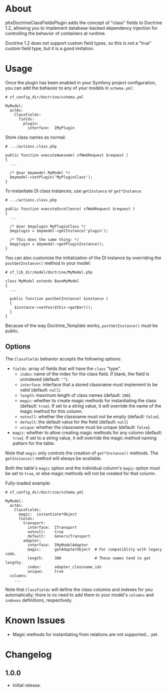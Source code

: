 # About

phxDoctrineClassFieldsPlugin adds the concept of "class" fields to Doctrine 1.2,
  allowing you to implement database-backed dependency injection for controlling
  the behavior of containers at runtime.

Doctrine 1.2 does not support custom field types, so this is not a "true" custom
  field type, but it is a good imitation.

# Usage

Once the plugin has been enabled in your Symfony project configuration, you can
  add the behavior to any of your models in `schema.yml`:

    # sf_config_dir/doctrine/schema.yml

    MyModel:
      actAs:
        ClassFields:
          fields:
            plugin:
              interface:  IMyPlugin

Store class names as normal:

    # .../actions.class.php

    public function executeAwesome( sfWebRequest $request )
    {
      ...

      /* @var $mymodel MyModel */
      $mymodel->setPlugin('MyPluginClass');
    }

To instantiate DI class instances, use `getInstance` or `get*Instance`:

    # .../actions.class.php

    public function executeExcellence( sfWebRequest $request )
    {
      ...

      /* @var $myplugin MyPluginClass */
      $myplugin = $mymodel->getInstance('plugin');

      /* This does the same thing: */
      $myplugin = $mymodel->getPluginInstance();
    }

You can also customize the initialization of the DI instance by overriding the
  `postGetInstance()` method in your model:

    # sf_lib_dir/model/doctrine/MyModel.php

    class MyModel extends BaseMyModel
    {
      ...

      public function postGetInstance( $instance )
      {
        $instance->setFoo($this->getBar());
      }
    }

Because of the way Doctrine_Template works, `postGetInstance()` must be public.

## Options

The `ClassFields` behavior accepts the following options:

- `fields`: array of fields that will have the `class` "type".
  - `index`:  name of the index for the class field.  If blank, the field is unindexed (default: `""`).
  - `interface`:  interface that a stored classname must implement to be valid (default: `null`).
  - `length`:  maximum length of class names (default: `200`).
  - `magic`:  whether to create magic methods for instantiating the class (default: `true`).
    If set to a string value, it will override the name of the magic method for this column.
  - `notnull`:  whether the classname must not be empty (default: `false`).
  - `default`:  the default value for the field (default: `null`)
  - `unique`: whether the classname must be unique (default: `false`).
- `magic`: whether to allow creating magic methods for any column (default: `true`).
  If set to a string value, it will override the magic method naming pattern for the table.

Note that `magic` only controls the creation of `get*Instance()` methods.  The
  `getInstance()` method will always be available.

Both the table's `magic` option and the individual column's `magic` option must
  be set to `true`, or else magic methods will not be created for that column.

Fully-loaded example:

    # sf_config_dir/doctrine/schema.yml

    MyModel:
      actAs:
        ClassFields:
          magic:  instantiate*Object
          fields:
            transport:
              interface:  ITransport
              notnull:    true
              default:    GenericTransport
            adapter:
              interface:  IMyModelAdapter
              magic:      getAdapterObject  # For compatiblity with legacy code.
              length:     300               # These names tend to get lengthy.
              index:      adapter_classname_idx
              unique:     true
      columns:
        ...

Note that `ClassFields` will define the class columns and indexes for you
  automatically; there is no need to add them to your model's `columns` and
  `indexes` definitions, respectively.

# Known Issues

- Magic methods for instantiating from relations are not supported... yet.

# Changelog

## 1.0.0

- Initial release.